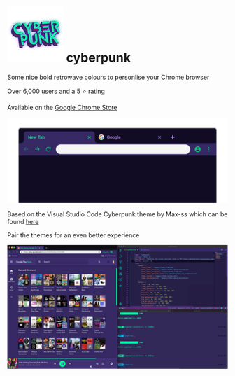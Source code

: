 # ![banner](https://github.com/anpaopao/cyberpunk/blob/master/images/icon.png "icon") cyberpunk

Some nice bold retrowave colours to personlise your Chrome browser

Over 6,000 users and a 5 ⭐ rating

Available on the [Google Chrome Store](https://chrome.google.com/webstore/detail/cyberpunk/ekkfihjmcoeplagmladakeignpdaecmc "The Theme's Page in the Chrome Store")

![demo image](https://github.com/anpaopao/cyberpunk/blob/master/marquee.png "theme demo")

Based on the Visual Studio Code Cyberpunk theme by Max-ss which can be found [here](https://marketplace.visualstudio.com/items?itemName=max-SS.cyberpunk "vscode store")

Pair the themes for an even better experience

![desktop screen capture](https://github.com/anpaopao/cyberpunk/blob/master/purple.png "desktop screen capture")